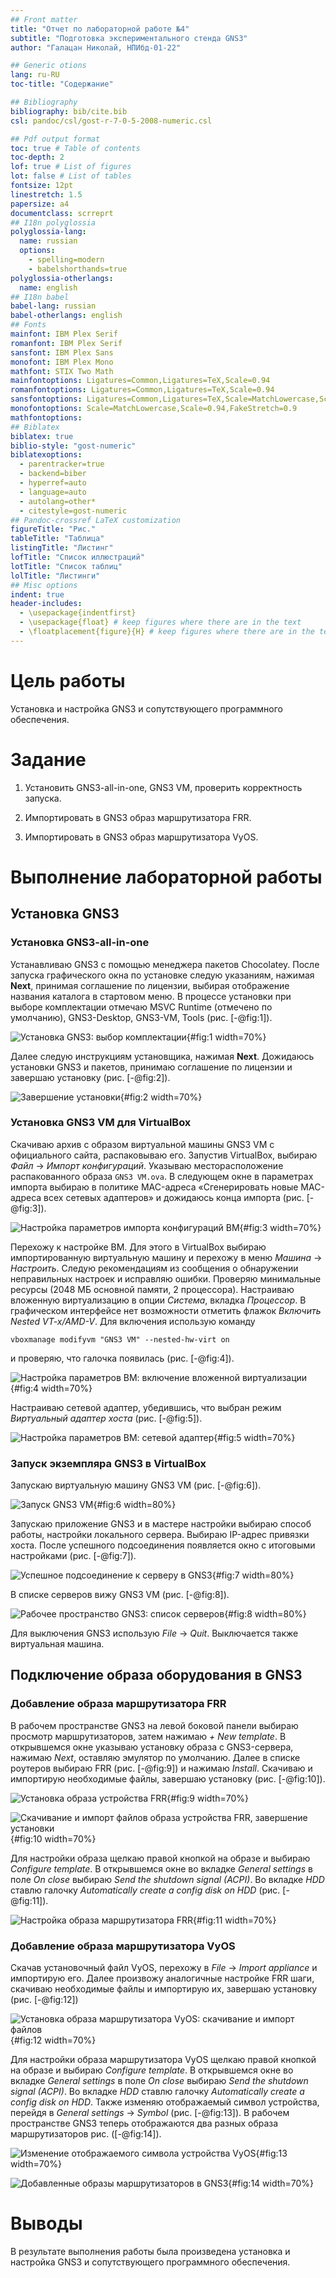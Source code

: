 ```yaml
---
## Front matter
title: "Отчет по лабораторной работе №4"
subtitle: "Подготовка экспериментального стенда GNS3"
author: "Галацан Николай, НПИбд-01-22"

## Generic otions
lang: ru-RU
toc-title: "Содержание"

## Bibliography
bibliography: bib/cite.bib
csl: pandoc/csl/gost-r-7-0-5-2008-numeric.csl

## Pdf output format
toc: true # Table of contents
toc-depth: 2
lof: true # List of figures
lot: false # List of tables
fontsize: 12pt
linestretch: 1.5
papersize: a4
documentclass: scrreprt
## I18n polyglossia
polyglossia-lang:
  name: russian
  options:
	- spelling=modern
	- babelshorthands=true
polyglossia-otherlangs:
  name: english
## I18n babel
babel-lang: russian
babel-otherlangs: english
## Fonts
mainfont: IBM Plex Serif
romanfont: IBM Plex Serif
sansfont: IBM Plex Sans
monofont: IBM Plex Mono
mathfont: STIX Two Math
mainfontoptions: Ligatures=Common,Ligatures=TeX,Scale=0.94
romanfontoptions: Ligatures=Common,Ligatures=TeX,Scale=0.94
sansfontoptions: Ligatures=Common,Ligatures=TeX,Scale=MatchLowercase,Scale=0.94
monofontoptions: Scale=MatchLowercase,Scale=0.94,FakeStretch=0.9
mathfontoptions:
## Biblatex
biblatex: true
biblio-style: "gost-numeric"
biblatexoptions:
  - parentracker=true
  - backend=biber
  - hyperref=auto
  - language=auto
  - autolang=other*
  - citestyle=gost-numeric
## Pandoc-crossref LaTeX customization
figureTitle: "Рис."
tableTitle: "Таблица"
listingTitle: "Листинг"
lofTitle: "Список иллюстраций"
lotTitle: "Список таблиц"
lolTitle: "Листинги"
## Misc options
indent: true
header-includes:
  - \usepackage{indentfirst}
  - \usepackage{float} # keep figures where there are in the text
  - \floatplacement{figure}{H} # keep figures where there are in the text
---
```


# Цель работы

Установка и настройка GNS3 и сопутствующего программного обеспечения.


# Задание

1. Установить GNS3-all-in-one, GNS3 VM, проверить корректность запуска.

2. Импортировать в GNS3 образ маршрутизатора FRR.

3. Импортировать в GNS3 образ маршрутизатора VyOS.


# Выполнение лабораторной работы

## Установка GNS3

### Установка GNS3-all-in-one

Устанавливаю GNS3 с помощью менеджера пакетов Chocolatey. После запуска графического окна по установке следую указаниям, нажимая **Next**, принимая соглашение по лицензии, выбирая отображение названия
каталога в стартовом меню.
В процессе установки при выборе комплектации отмечаю MSVC Runtime (отмечено по умолчанию), GNS3-Desktop, GNS3-VM, Tools (рис. [-@fig:1]).

![Установка GNS3: выбор комплектации](image/1.png){#fig:1 width=70%}

Далее следую инструкциям установщика, нажимая **Next**. Дожидаюсь установки GNS3 и пакетов, принимаю соглашение по лицензии и завершаю установку  (рис. [-@fig:2]).

![Завершение установки](image/2.png){#fig:2 width=70%}


###  Установка GNS3 VM для VirtualBox

Скачиваю архив с образом виртуальной машины GNS3 VM с официального сайта, распаковываю его. Запустив VirtualBox, выбираю *Файл* -> *Импорт конфигураций*. Указываю месторасположение распакованного образа `GNS3 VM.ova`. В  следующем окне в параметрах импорта выбираю в политике MAC-адреса 
«Сгенерировать новые MAC-адреса всех сетевых адаптеров» и дожидаюсь конца импорта (рис. [-@fig:3]). 

![Настройка параметров импорта конфигураций ВМ](image/3.png){#fig:3 width=70%}

Перехожу к настройке ВМ. Для этого в VirtualBox выбираю импортированную виртуальную машину и перехожу в меню *Машина* -> *Настроить*. Следую рекомендациям из сообщения о обнаружении неправильных настроек и исправляю ошибки. Проверяю минимальные ресурсы (2048 МБ основной памяти, 2 процессора). Настраиваю вложенную виртуализацию в опции *Система*, вкладка *Процессор*. В графическом интерфейсе нет возможности отметить флажок *Включить Nested VT-x/AMD-V*. Для включения использую команду 

```
vboxmanage modifyvm "GNS3 VM" --nested-hw-virt on
```
и проверяю, что галочка появилась (рис. [-@fig:4]). 

![Настройка параметров ВМ: включение вложенной виртуализации](image/4.png){#fig:4 width=70%}


Настраиваю сетевой адаптер, убедившись, что выбран режим *Виртуальный адаптер хоста* (рис. [-@fig:5]).


![Настройка параметров ВМ: сетевой адаптер](image/5.png){#fig:5 width=70%}

### Запуск экземпляра GNS3 в VirtualBox

Запускаю виртуальную машину GNS3 VM (рис. [-@fig:6]).

![Запуск GNS3 VM ](image/6.png){#fig:6 width=80%}

Запускаю приложение GNS3 и в мастере настройки выбираю способ работы, настройки локального сервера. Выбираю IP-адрес привязки хоста. После успешного подсоединения появляется окно с итоговыми настройками (рис. [-@fig:7]). 

![Успешное подсоединение к серверу в GNS3](image/7.png){#fig:7 width=80%}

В списке серверов вижу GNS3 VM  (рис. [-@fig:8]).

![Рабочее пространство GNS3: список серверов](image/8.png){#fig:8 width=80%}

Для выключения GNS3 использую *File* -> *Quit*. Выключается также виртуальная машина.


## Подключение образа оборудования в GNS3

###  Добавление образа маршрутизатора FRR

 В рабочем пространстве GNS3 на левой боковой панели выбираю просмотр 
маршрутизаторов, затем нажимаю *+ New template*.  В открывшемся окне указываю установку образа с GNS3-сервера, нажимаю  *Next*, оставляю эмулятор по умолчанию. Далее в списке роутеров выбираю FRR (рис. [-@fig:9]) и нажимаю *Install*. Скачиваю и импортирую необходимые файлы, завершаю установку (рис. [-@fig:10]).

![Установка образа устройства FRR](image/9.png){#fig:9 width=70%}

![Скачивание и импорт файлов образа устройства FRR, завершение установки](image/10.png){#fig:10 width=70%}

Для настройки образа щелкаю правой кнопкой на образе и выбираю *Configure template*. В открывшемся окне во вкладке *General settings* в поле *On close* выбираю *Send the shutdown signal (ACPI)*. Во вкладке *HDD* ставлю галочку *Automatically create a config disk on HDD* (рис. [-@fig:11]).

![Настройка образа маршрутизатора FRR](image/11.png){#fig:11 width=70%}

### Добавление образа маршрутизатора VyOS

Скачав установочный файл VyOS, перехожу в *File* -> *Import appliance* и импортирую его. Далее произвожу аналогичные настройке FRR шаги, скачиваю необходимые файлы и импортирую их, завершаю установку  (рис. [-@fig:12])

![Установка образа маршрутизатора VyOS: скачивание и импорт файлов](image/13.png){#fig:12 width=70%}

Для настройки образа маршрутизатора VyOS щелкаю правой кнопкой на образе и выбираю *Configure template*. В открывшемся окне во вкладке *General settings* в поле *On close* выбираю *Send the shutdown signal (ACPI)*. Во вкладке *HDD* ставлю галочку *Automatically create a config disk on HDD*. Также изменяю отображаемый символ устройства, перейдя в *General settings* -> *Symbol* (рис. [-@fig:13]). В рабочем пространстве GNS3 теперь отображаются два разных образа маршрутизаторов рис. ([-@fig:14]).

![Изменение отображаемого символа устройства VyOS](image/14.png){#fig:13 width=70%}

![Добавленные образы маршрутизаторов в GNS3](image/15.png){#fig:14 width=70%}


# Выводы

В результате выполнения работы была произведена установка и настройка GNS3 и сопутствующего программного обеспечения.




